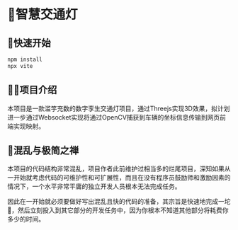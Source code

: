 # 🚦智慧交通灯

## 🚀快速开始

```bash
npm install
npx vite
```

## 👋🏻项目介绍

本项目是一款滥竽充数的数字孪生交通灯项目，通过Threejs实现3D效果，拟计划进一步通过Websocket实现将通过OpenCV捕获到车辆的坐标信息传输到网页前端实现映射。

## 🍳混乱与极简之禅

本项目的代码结构非常混乱，项目作者此前维护过相当多的烂尾项目，深知如果从一开始就考虑代码的可维护性和可扩展性，而且在没有程序员鼓励师和激励因素的情况下，一个水平非常平庸的独立开发人员根本无法完成任务。

因此在一开始就必须要做好写出混乱且快的代码的准备，其宗旨是快速地完成一坨💩，然后立刻投入到其它部分的开发任务中，因为你根本不知道其他部分将耗费你多少的时间。
